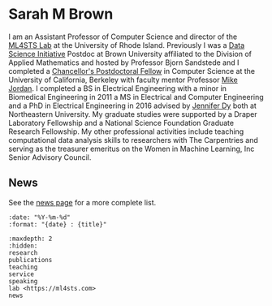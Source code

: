 # Sarah M Brown


I am an Assistant Professor of Computer Science and director of the [ML4STS Lab](https://ml4sts.com/) at the University of Rhode Island.
Previously I was a [Data Science Initiative](https://www.brown.edu/initiatives/data-science/) Postdoc at Brown University affiliated to the Division of Applied Mathematics and hosted by Professor Bjorn Sandstede and I completed a [Chancellor's Postdoctoral Fellow](https://diversity.berkeley.edu/programs-services/postdoctoral/about-cpfp) in Computer Science at the University of California, Berkeley with faculty mentor Professor [Mike Jordan](https://people.eecs.berkeley.edu/~jordan/). I completed a BS in Electrical Engineering with a minor in Biomedical Engineering in 2011 a MS in Electrical and Computer Engineering and a  PhD in Electrical Engineering in 2016 advised by [Jennifer Dy](http://www.ece.neu.edu/fac-ece/jdy/) both at Northeastern University. My graduate studies were supported by a Draper Laboratory Fellowship and a National Science Foundation Graduate Research Fellowship. My other professional activities include teaching computational data analysis skills to researchers with The Carpentries and serving as the treasurer emeritus on the Women in Machine Learning, Inc Senior Advisory Council.


## News

See the [news page](news.md) for a more complete list.

```{postlist} 5
:date: "%Y-%m-%d"
:format: "{date} : {title}"
```

<!-- :excerpts: -->

```{toctree}
:maxdepth: 2
:hidden:
research
publications
teaching
service
speaking
lab <https://ml4sts.com>
news
```
